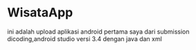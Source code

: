# WisataApp
ini adalah upload aplikasi android pertama saya dari submission dicoding,android studio versi 3.4 dengan java dan xml
